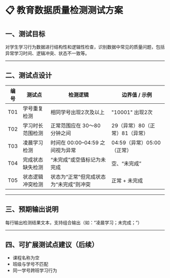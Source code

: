 # 📋 教育数据质量检测测试方案

## 一、测试目标

对学生学习行为数据进行结构性和逻辑性检查，识别数据中常见的质量问题，包括异常学习时间、逻辑冲突、状态不一致等。

---

## 二、测试点设计

| 编号 | 测试点             | 检测逻辑                                   | 边界值 / 示例               |
|------|--------------------|---------------------------------------------|-----------------------------|
| T01  | 学号重复检测       | 相同学号出现2次及以上                       | "10001" 出现2次             |
| T02  | 学习时长范围检测   | 正常范围应在 30～80 分钟之间                | 29（异常）80（正常）81（异常） |
| T03  | 凌晨学习检测       | 时间在 00:00–04:59 之间视为异常             | 04:59（异常）05:00（正常）  |
| T04  | 完成状态缺失检测   | “未完成”或空值标记为未完成                  | 空、“未完成”                |
| T05  | 状态逻辑冲突检测   | 状态为“正常”但完成状态为“未完成”则冲突     | 正常 + 未完成                |

---

## 三、预期输出说明

每行输出检测结果文本，支持组合输出（如：“凌晨学习；未完成；”）

---

## 四、可扩展测试点建议（后续）

- 课程名称为空
- 班级与学号不匹配
- 同一学号跨班学习行为